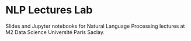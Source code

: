 # NLP Lectures Lab

Slides and Jupyter notebooks for Natural Language Processing lectures at M2 Data Science Université Paris Saclay.
